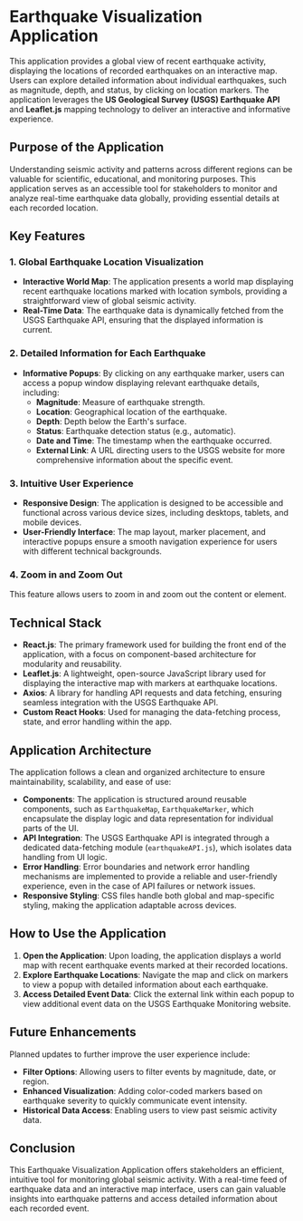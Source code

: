 # Earthquake Visualization Application

This application provides a global view of recent earthquake activity, displaying the locations of recorded earthquakes on an interactive map. Users can explore detailed information about individual earthquakes, such as magnitude, depth, and status, by clicking on location markers. The application leverages the **US Geological Survey (USGS) Earthquake API** and **Leaflet.js** mapping technology to deliver an interactive and informative experience.

## Purpose of the Application

Understanding seismic activity and patterns across different regions can be valuable for scientific, educational, and monitoring purposes. This application serves as an accessible tool for stakeholders to monitor and analyze real-time earthquake data globally, providing essential details at each recorded location.

## Key Features

### 1. Global Earthquake Location Visualization

- **Interactive World Map**: The application presents a world map displaying recent earthquake locations marked with location symbols, providing a straightforward view of global seismic activity.
- **Real-Time Data**: The earthquake data is dynamically fetched from the USGS Earthquake API, ensuring that the displayed information is current.

### 2. Detailed Information for Each Earthquake

- **Informative Popups**: By clicking on any earthquake marker, users can access a popup window displaying relevant earthquake details, including:
  - **Magnitude**: Measure of earthquake strength.
  - **Location**: Geographical location of the earthquake.
  - **Depth**: Depth below the Earth's surface.
  - **Status**: Earthquake detection status (e.g., automatic).
  - **Date and Time**: The timestamp when the earthquake occurred.
  - **External Link**: A URL directing users to the USGS website for more comprehensive information about the specific event.

### 3. Intuitive User Experience

- **Responsive Design**: The application is designed to be accessible and functional across various device sizes, including desktops, tablets, and mobile devices.
- **User-Friendly Interface**: The map layout, marker placement, and interactive popups ensure a smooth navigation experience for users with different technical backgrounds.

### 4. Zoom in and Zoom Out
This feature allows users to zoom in and zoom out the content or element.

## Technical Stack

- **React.js**: The primary framework used for building the front end of the application, with a focus on component-based architecture for modularity and reusability.
- **Leaflet.js**: A lightweight, open-source JavaScript library used for displaying the interactive map with markers at earthquake locations.
- **Axios**: A library for handling API requests and data fetching, ensuring seamless integration with the USGS Earthquake API.
- **Custom React Hooks**: Used for managing the data-fetching process, state, and error handling within the app.

## Application Architecture

The application follows a clean and organized architecture to ensure maintainability, scalability, and ease of use:

- **Components**: The application is structured around reusable components, such as `EarthquakeMap`, `EarthquakeMarker`, which encapsulate the display logic and data representation for individual parts of the UI.
- **API Integration**: The USGS Earthquake API is integrated through a dedicated data-fetching module (`earthquakeAPI.js`), which isolates data handling from UI logic.
- **Error Handling**: Error boundaries and network error handling mechanisms are implemented to provide a reliable and user-friendly experience, even in the case of API failures or network issues.
- **Responsive Styling**: CSS files handle both global and map-specific styling, making the application adaptable across devices.

## How to Use the Application

1. **Open the Application**: Upon loading, the application displays a world map with recent earthquake events marked at their recorded locations.
2. **Explore Earthquake Locations**: Navigate the map and click on markers to view a popup with detailed information about each earthquake.
3. **Access Detailed Event Data**: Click the external link within each popup to view additional event data on the USGS Earthquake Monitoring website.

## Future Enhancements

Planned updates to further improve the user experience include:
- **Filter Options**: Allowing users to filter events by magnitude, date, or region.
- **Enhanced Visualization**: Adding color-coded markers based on earthquake severity to quickly communicate event intensity.
- **Historical Data Access**: Enabling users to view past seismic activity data.

## Conclusion

This Earthquake Visualization Application offers stakeholders an efficient, intuitive tool for monitoring global seismic activity. With a real-time feed of earthquake data and an interactive map interface, users can gain valuable insights into earthquake patterns and access detailed information about each recorded event.